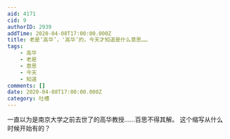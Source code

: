 ```yaml
---
aid: 4171
cid: 9
authorID: 2939
addTime: 2020-04-08T17:00:00.000Z
title: 老是‘高华’，'高华’的，今天才知道是什么意思……
tags:
    - 高华
    - 老是
    - 意思
    - 今天
    - 知道
comments: []
date: 2020-04-08T17:00:00.000Z
category: 吐槽
---
```


一直以为是南京大学之前去世了的高华教授……百思不得其解。 这个缩写从什么时候开始有的？
